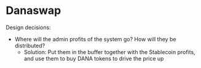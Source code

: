 # Danaswap

Design decisions:
- Where will the admin profits of the system go? How will they be distributed?
  * Solution: Put them in the buffer together with the Stablecoin profits, and
    use them to buy DANA tokens to drive the price up



